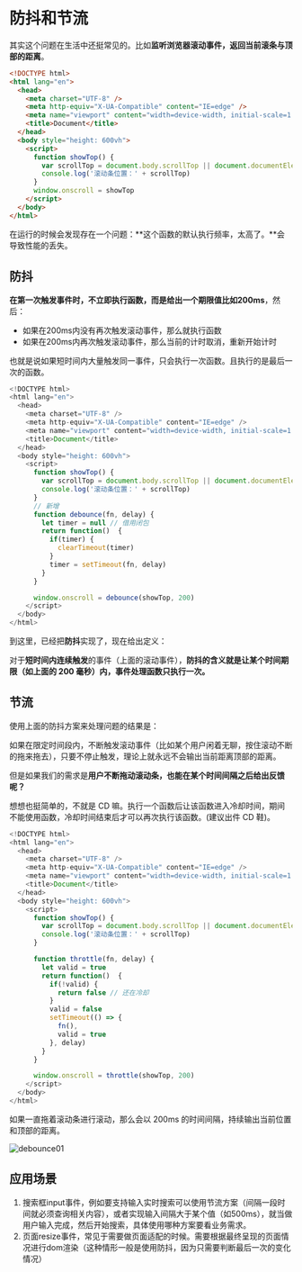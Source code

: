 # 防抖和节流

其实这个问题在生活中还挺常见的。比如**监听浏览器滚动事件，返回当前滚条与顶部的距离**。

```html
<!DOCTYPE html>
<html lang="en">
  <head>
    <meta charset="UTF-8" />
    <meta http-equiv="X-UA-Compatible" content="IE=edge" />
    <meta name="viewport" content="width=device-width, initial-scale=1.0" />
    <title>Document</title>
  </head>
  <body style="height: 600vh">
    <script>
      function showTop() {
        var scrollTop = document.body.scrollTop || document.documentElement.scrollTop
        console.log('滚动条位置：' + scrollTop)
      }
      window.onscroll = showTop
    </script>
  </body>
</html>
```

在运行的时候会发现存在一个问题：**这个函数的默认执行频率，太高了。**会导致性能的丢失。

## 防抖

**在第一次触发事件时，不立即执行函数，而是给出一个期限值比如200ms**，然后：

- 如果在200ms内没有再次触发滚动事件，那么就执行函数
- 如果在200ms内再次触发滚动事件，那么当前的计时取消，重新开始计时

也就是说如果短时间内大量触发同一事件，只会执行一次函数。且执行的是最后一次的函数。

```js
<!DOCTYPE html>
<html lang="en">
  <head>
    <meta charset="UTF-8" />
    <meta http-equiv="X-UA-Compatible" content="IE=edge" />
    <meta name="viewport" content="width=device-width, initial-scale=1.0" />
    <title>Document</title>
  </head>
  <body style="height: 600vh">
    <script>
      function showTop() {
        var scrollTop = document.body.scrollTop || document.documentElement.scrollTop
        console.log('滚动条位置：' + scrollTop)
      }
	  // 新增
      function debounce(fn, delay) {
        let timer = null // 借用闭包
        return function()  {
          if(timer) {
            clearTimeout(timer)
          }
          timer = setTimeout(fn, delay)
        }
      }

      window.onscroll = debounce(showTop, 200)
    </script>
  </body>
</html>
```

到这里，已经把**防抖**实现了，现在给出定义：

对于**短时间内连续触发**的事件（上面的滚动事件），**防抖的含义就是让某个时间期限（如上面的 200 毫秒）内，事件处理函数只执行一次。**

## 节流

使用上面的防抖方案来处理问题的结果是：

如果在限定时间段内，不断触发滚动事件（比如某个用户闲着无聊，按住滚动不断的拖来拖去），只要不停止触发，理论上就永远不会输出当前距离顶部的距离。

但是如果我们的需求是**用户不断拖动滚动条，也能在某个时间间隔之后给出反馈呢？**

想想也挺简单的，不就是 CD 嘛。执行一个函数后让该函数进入冷却时间，期间不能使用函数，冷却时间结束后才可以再次执行该函数。(建议出件 CD 鞋)。

```js
<!DOCTYPE html>
<html lang="en">
  <head>
    <meta charset="UTF-8" />
    <meta http-equiv="X-UA-Compatible" content="IE=edge" />
    <meta name="viewport" content="width=device-width, initial-scale=1.0" />
    <title>Document</title>
  </head>
  <body style="height: 600vh">
    <script>
      function showTop() {
        var scrollTop = document.body.scrollTop || document.documentElement.scrollTop
        console.log('滚动条位置：' + scrollTop)
      }

      function throttle(fn, delay) {
        let valid = true
        return function()  {
          if(!valid) {
            return false // 还在冷却
          }
          valid = false
          setTimeout(() => {
            fn(),
            valid = true
          }, delay)
        }
      }

      window.onscroll = throttle(showTop, 200)
    </script>
  </body>
</html>

```

如果一直拖着滚动条进行滚动，那么会以 200ms 的时间间隔，持续输出当前位置和顶部的距离。

<img :src="$withBase('/debounce01.png')" alt="debounce01"/>

## 应用场景

1. 搜索框input事件，例如要支持输入实时搜索可以使用节流方案（间隔一段时间就必须查询相关内容），或者实现输入间隔大于某个值（如500ms），就当做用户输入完成，然后开始搜索，具体使用哪种方案要看业务需求。
2. 页面resize事件，常见于需要做页面适配的时候。需要根据最终呈现的页面情况进行dom渲染（这种情形一般是使用防抖，因为只需要判断最后一次的变化情况）

